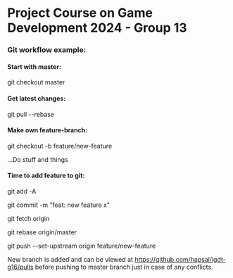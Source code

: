 # Project Course on Game Development 2024 - Group 13


### Git workflow example:   

#### Start with master:

git checkout master

#### Get latest changes:  

git pull --rebase

#### Make own feature-branch:

git checkout -b feature/new-feature

...Do stuff and things

#### Time to add feature to git:

git add -A

git commit -m "feat: new feature x"

git fetch origin

git rebase origin/master

git push --set-upstream origin feature/new-feature

New branch is added and can be viewed at https://github.com/hapsal/igdt-g16/pulls before pushing to master branch just in case of any conflicts.
